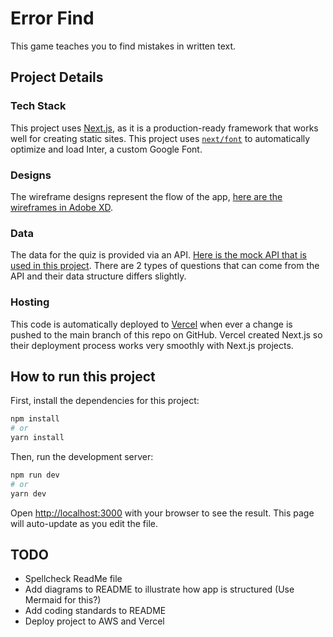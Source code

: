 # Error Find
This game teaches you to find mistakes in written text.

## Project Details

### Tech Stack
This project uses [Next.js](https://nextjs.org/), as it is a production-ready framework that works well for creating static sites. This project uses [`next/font`](https://nextjs.org/docs/basic-features/font-optimization) to automatically optimize and load Inter, a custom Google Font.

### Designs
The wireframe designs represent the flow of the app, [here are the wireframes in Adobe XD](https://xd.adobe.com/view/36feaa87-e6e3-4cc4-4acc-91842640b5b1-40cf/screen/16c083b5-d6a7-4a5d-9ace-b8e20aa84a27).

### Data
The data for the quiz is provided via an API. [Here is the mock API that is used in this project](https://s3.eu-west-2.amazonaws.com/interview.mock.data/payload.json). There are 2 types of questions that can come from the API and their data structure differs slightly.

### Hosting
This code is automatically deployed to [Vercel](https://error-find.vercel.app/) when ever a change is pushed to the main branch of this repo on GitHub. Vercel created Next.js so their deployment process works very smoothly with Next.js projects.

## How to run this project
First, install the dependencies for this project:
```bash
npm install
# or
yarn install
```

Then, run the development server:
```bash
npm run dev
# or
yarn dev
```

Open [http://localhost:3000](http://localhost:3000) with your browser to see the result. This page will auto-update as you edit the file.


## TODO
- Spellcheck ReadMe file
- Add diagrams to README to illustrate how app is structured (Use Mermaid for this?)
- Add coding standards to README
- Deploy project to AWS and Vercel